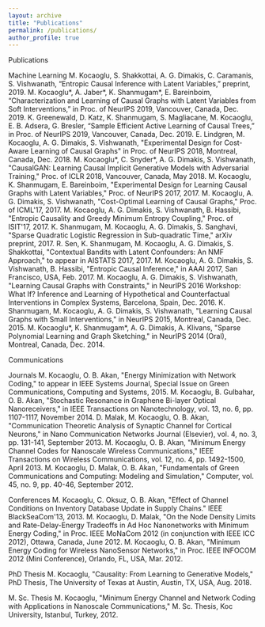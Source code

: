 ```yaml
---
layout: archive
title: "Publications"
permalink: /publications/
author_profile: true
---
```


Publications

Machine Learning
M. Kocaoglu, S. Shakkottai, A. G. Dimakis, C. Caramanis, S. Vishwanath, “Entropic Causal Inference with Latent Variables,” preprint, 2019.
M. Kocaoglu*, A. Jaber*, K. Shanmugam*, E. Bareinboim, “Characterization and Learning of Causal Graphs with Latent Variables from Soft Interventions,” in Proc. of NeurIPS 2019, Vancouver, Canada, Dec. 2019. 
K. Greenewald, D. Katz, K. Shanmugam, S. Magliacane, M. Kocaoglu, E. B. Adsera, G. Bresler, “Sample Efficient Active Learning of Causal Trees,” in Proc. of NeurIPS 2019, Vancouver, Canada, Dec. 2019. 
E. Lindgren, M. Kocaoglu, A. G. Dimakis, S. Vishwanath, "Experimental Design for Cost-Aware Learning of Causal Graphs" in Proc. of NeurIPS 2018, Montreal, Canada, Dec. 2018.
M. Kocaoglu*, C. Snyder*, A. G. Dimakis, S. Vishwanath, "CausalGAN: Learning Causal Implicit Generative Models with Adversarial Training," Proc. of ICLR 2018, Vancouver, Canada,  May 2018.
M. Kocaoglu, K. Shanmugam, E. Bareinboim, "Experimental Design for Learning Causal Graphs with Latent Variables," Proc. of NeurIPS 2017, 2017.
M. Kocaoglu, A. G. Dimakis, S. Vishwanath, "Cost-Optimal Learning of Causal Graphs," Proc. of ICML'17, 2017.
M. Kocaoglu, A. G. Dimakis, S. Vishwanath, B. Hassibi, "Entropic Causality and Greedy Minimum Entropy Coupling," Proc. of  ISIT'17, 2017.
K. Shanmugam, M. Kocaoglu, A. G. Dimakis, S. Sanghavi, "Sparse Quadratic Logistic Regression in Sub-quadratic Time," arXiv preprint, 2017.
R. Sen, K. Shanmugam, M. Kocaoglu, A. G. Dimakis, S. Shakkottai, "Contextual Bandits with Latent Confounders: An NMF Approach," to appear in AISTATS 2017, 2017.
M. Kocaoglu, A. G. Dimakis, S. Vishwanath, B. Hassibi, "Entropic Causal Inference," in AAAI 2017, San Francisco, USA, Feb. 2017.
M. Kocaoglu, A. G. Dimakis, S. Vishwanath, "Learning Causal Graphs with Constraints," in NeurIPS 2016 Workshop: What If? Inference and Learning of Hypothetical and Counterfactual Interventions in Complex Systems, Barcelona, Spain, Dec. 2016.
K. Shanmugam, M. Kocaoglu, A. G. Dimakis, S. Vishwanath, "Learning Causal Graphs with Small Interventions," in NeurIPS 2015, Montreal, Canada, Dec. 2015.
M. Kocaoglu*, K. Shanmugam*, A. G. Dimakis, A. Klivans, "Sparse Polynomial Learning and Graph Sketching," in NeurIPS 2014 (Oral), Montreal, Canada, Dec. 2014.

Communications

Journals
M. Kocaoglu, O. B. Akan, "Energy Minimization with Network Coding," to appear in IEEE Systems Journal, Special Issue on Green Communications, Computing and Systems, 2015.
M. Kocaoglu, B. Gulbahar, O. B. Akan, "Stochastic Resonance in Graphene Bi-layer Optical Nanoreceivers," in IEEE Transactions on Nanotechnology, vol. 13, no. 6, pp. 1107-1117, November 2014.
D. Malak, M. Kocaoglu, O. B. Akan, "Communication Theoretic Analysis of Synaptic Channel for Cortical Neurons," in Nano Communication Networks Journal (Elsevier), vol. 4, no. 3, pp. 131-141, September 2013.
M. Kocaoglu, O. B. Akan, "Minimum Energy Channel Codes for Nanoscale Wireless Communications,"  IEEE Transactions on Wireless Communications, vol. 12, no. 4, pp. 1492-1500, April 2013.
M. Kocaoglu, D. Malak, O. B. Akan, "Fundamentals of Green Communications and Computing: Modeling and Simulation," Computer, vol. 45, no. 9, pp. 40-46, September 2012.

Conferences
M. Kocaoglu, C. Oksuz, O. B. Akan, "Effect of Channel Conditions on Inventory Database Update in Supply Chains." IEEE BlackSeaCom'13, 2013.
M. Kocaoglu, D. Malak, "On the Node Density Limits and Rate-Delay-Energy Tradeoffs in Ad Hoc Nanonetworks with Minimum Energy Coding," in Proc. IEEE MoNaCom 2012 (in conjunction with IEEE ICC 2012), Ottawa, Canada, June 2012.
M. Kocaoglu, O. B. Akan, "Minimum Energy Coding for Wireless NanoSensor Networks," in Proc. IEEE INFOCOM 2012 (Mini Conference), Orlando, FL, USA, Mar. 2012.

PhD Thesis
M. Kocaoglu, "Causality: From Learning to Generative Models," PhD Thesis, The University of Texas at Austin, Austin, TX, USA, Aug. 2018.

M. Sc. Thesis
M. Kocaoglu, "Minimum Energy Channel and Network Coding with Applications in Nanoscale Communications," M. Sc. Thesis, Koc University, Istanbul, Turkey, 2012.
